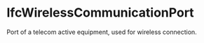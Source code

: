 IfcWirelessCommunicationPort
============================
Port of a telecom active equipment, used for wireless connection.


